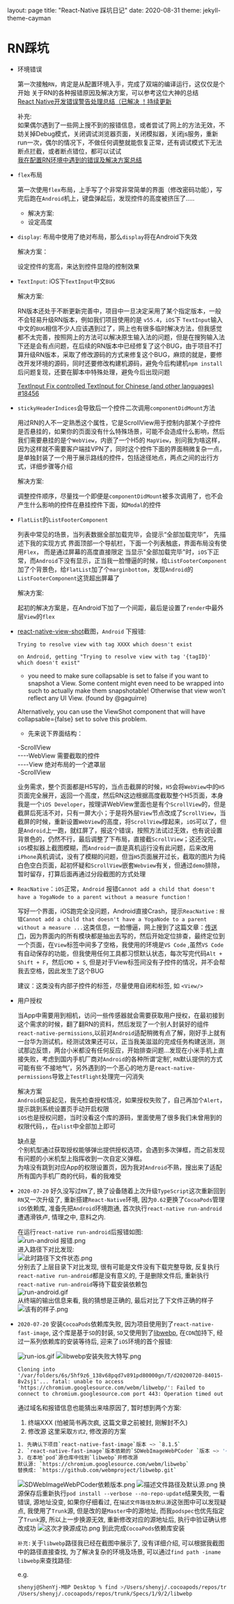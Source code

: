 layout: page
title: "React-Native 踩坑日记"
date: 2020-08-31
theme: jekyll-theme-cayman

# RN踩坑

- 环境错误  

  第一次接触`RN`，肯定是从配置环境入手，完成了双端的编译运行，这仅仅是个开始
关于RN的各种报错原因及解决方案，可以参考这位大神的总结  
[React Native开发错误警告处理总结（已解决 ！持续更新](https://www.jianshu.com/p/98c8f2a970eb)  

  补充:  
如果偶尔遇到了一些网上搜不到的报错信息，或者尝试了网上的方法无效，不妨关掉Debug模式，关闭调试浏览器页面，关闭模拟器，关闭js服务，重新run一次，偶尔的情况下，不做任何调整就能恢复正常，还有调试模式下无法断点拦截，或者断点错位，都可以试试  
[我在配置RN环境中遇到的错误及解决方案总结](https://www.jianshu.com/p/9486226eefcc)

- `flex`布局  

  第一次使用`flex`布局，上手写了个非常非常简单的界面（修改密码功能），写完后跑在`Android`机上，键盘弹起后，发现控件的高度被挤压了.....  
  - 解决方案:  
  - 设定高度  

- `display`: 布局中使用了绝对布局，那么`display`将在Android下失效  

  解决方案：

  设定控件的宽高，来达到控件显隐的控制效果

- `TextInput`: iOS下`TextInput`中文`BUG`

  解决方案:

  RN版本还处于不断更新完善中，项目中一旦决定采用了某个指定版本，一般不会轻易升级RN版本，例如我们项目使用的是 `v55.4`，`iOS`下 `TextInput`输入中文的`BUG`相信不少人应该遇到过了，网上也有很多临时解决方法，但我感觉都不太完善，按照网上的方法可以解决原生输入法的问题，但是在搜狗输入法下还是会有点问题，在后续的RN版本中已经修复了这个BUG，由于项目不打算升级RN版本，采取了修改源码的方式来修复这个BUG，麻烦的就是，要修改开发环境的源码，同时还要修改构建机源码，避免今后构建机```npm install```后问题复现，还要在脚本中特殊处理，避免今后出现问题

  [TextInput Fix controlled TextInput for Chinese (and other languages) #18456](https://github.com/facebook/react-native/pull/18456/files#diff-8eb50d68d87e28556c034717cd58a86e)

- `stickyHeaderIndices`会导致后一个控件二次调用`componentDidMount`方法

  用过RN的人不一定熟悉这个属性，它是ScrollView用于控制内部某个子控件是否悬挂的，如果你的页面没有什么特殊场景，可能不会造成什么影响，然后我们需要悬挂的是个`WebView`，内嵌了一个H5的 `MapView`，别问我为啥这样，因为这样就不需要客户端挂VPN了，同时这个控件下面的界面稍微复杂一点，是单独封装了一个用于展示路线的控件，包括途径地点，两点之间的出行方式，详细步骤等介绍

  解决方案:

  调整控件顺序，尽量找一个即便是`componentDidMount`被多次调用了，也不会产生什么影响的控件在悬挂控件下面，如`Modal`的控件

- `FlatList`的`ListFooterComponent`

  列表中常见的场景，当列表数据全部加载完毕，会提示“全部加载完毕”， 先描述下我的实现方式
界面顶部一个导航栏，下面一个列表触底，界面布局没有使用`Flex`， 而是通过屏幕的高度直接限定
当显示"全部加载完毕"时，`iOS`下正常，而`Android`下没有显示，正当我一脸懵逼的时候，给`ListFooterComponent`加了个背景色，给`FlatList`加了个`marginbottom`，发现`Android`的`ListFooterComponent`这货超出屏幕了

  解决方案:

  起初的解决方案是，在Android下加了一个间距，最后是设置了`render`中最外层`View`的`flex`

- [react-native-view-shot](http://npm.taobao.org/package/react-native-view-shot)截图，`Android` 下报错:

  `Trying to resolve view with tag XXXX which doesn't exist`

  `on Android, getting "Trying to resolve view with tag '{tagID}' which doesn't exist"`

  - you need to make sure collapsable is set to false if you want to snapshot a View. Some content might even need to be wrapped into such <View collapsable={false}> to actually make them snapshotable! Otherwise that view won't reflect any UI View. (found by @gaguirre)

  Alternatively, you can use the ViewShot component that will have collapsable={false} set to solve this problem.

  - 先来说下界面结构：

   -ScrollView  
   ----WebView 需要截取的控件  
   ----View    绝对布局的一个遮罩层  
   -ScrollView

   业务需求，整个页面都是H5写的，当点击截屏的时候，`H5`会将`WebView`中的`H5`页面完全展开，返回一个高度，然后RN这边根据高度截取整个H5页面，本身我是一个`iOS Developer`，按理讲WebView里面也是有个`ScrollView`的，但是截屏后死活不对，只有一屏大小；于是将外层`View`节点改成了`ScrollView`，当截屏的时候，重新设置`WebView`的高度，将`ScrollView`撑起来，`iOS`可以了，但是`Android`上一跑，就红屏了，报这个错误，按照方法试过无效，也有说设置背景色的，仍然不行，最后调整了下布局，直接截`ScrollView`；这还没完，`iOS`模拟器上截图模糊，而`Android`一直是真机运行没有此问题，后来改用`iPhone`真机调试，没有了模糊的问题，但当`H5`页面展开过长，截取的图片为纯白色空白页面，起初怀疑和`ScrollView`嵌套`Webview`有关，但通过`demo`排除，暂时留存，打算后面再通过分段截图的方式处理

- `ReacNative`：`iOS`正常，`Android` 报错`Cannot add a child that doesn't have a YogaNode to a parent without a measure function！`

  写好一个界面，iOS跑完全没问题，Android直接Crash，提示`ReacNative：报错Cannot add a child that doesn't have a YogaNode to a parent without a measure ...`这类信息，一脸懵逼，网上搜到了这篇文章：[传送门](https://blog.csdn.net/qq_32312317/article/details/80769453)，因为界面内的所有模块都是抽出去写的，然后开始定位排查，最终定位到一个页面，在`View`标签中间多了空格，我使用的环境是`VS Code` ,虽然`VS Code`有自动保存的功能，但我使用任何工具都习惯默认状态，每次写完代码`Alt + Shift + F`，然后`CMD + S`, 但是对于View标签间没有子控件的情况，并不会帮我去空格，因此发生了这个BUG

  建议：这类没有内部子控件的标签，尽量使用自闭和标签, 如 ``` <View/> ```

- 用户授权

  当App中需要用到相机，访问一些传感器就会需要获取用户授权，在最初接到这个需求的时候，翻了翻RN的资料，然后发现了一个别人封装好的组件`react-native-permissions`,以前对`Android`适配稍微有点了解，刚好手上就有一台华为测试机，经测试效果还可以，正当我美滋滋的完成任务构建送测，测试那边反馈，两台小米都没有任何反应，开始排查问题...发现在小米手机上直接失败，考虑到国内手机厂商对`Android`的各种所谓‘定制’, `RN`默认提供的方式可能有些‘不接地气’，另外遇到的一个恶心的地方是`react-native-permissions`导致上`TestFlight`处理完一闪消失

  解决方案  
  `Android`稳妥起见，我先检查授权情况，如果授权失败了，自己再加个`Alert`，提示跳到系统设置页手动开启权限  
  `iOS`也是授权问题，当时没看这个库的源码，里面使用了很多我们未曾用到的权限代码，，在`plist`中全部加上即可

  缺点是  
  个别机型通过获取授权能够弹出提供授权选项，会遇到多次弹框，而之前发现有问题的小米机型上指挥收到一次自定义弹框。  
  为啥没有跳到对应App的权限设置页，因为我对`Android`不熟，搜出来了适配所有国内手机厂商的代码，看的我难受

- `2020-07-20` 好久没写过`RN`了, 换了设备随着上次升级`TypeScript`这次重新回到`RN`又一次升级了, 重新搭建`React-Native`环境,  因为`0.62`更换了`CocoaPods`管理`iOS`依赖库, 准备先把`Android`环境跑通, 首次执行`react-native run-android`遭遇滑铁卢, 情理之中, 意料之内.  

  在运行`react-native run-android`后报错如图:  
  ![run-android 报错.png](https://github.com/ShenYj/ShenYj.github.io/blob/master/markdowns/React-Native/踩坑日记/assets/run-android%20报错.png?raw=true)  
  进入路径下对比发现:  
  ![此时路径下文件状态.png](https://github.com/ShenYj/ShenYj.github.io/blob/master/markdowns/React-Native/踩坑日记/assets/此时路径下文件状态.png?raw=true)  
  分别去了上层目录下对比发现, 很有可能是文件没有下载完整导致, 反复执行`react-native run-android`都是没有意义的, 于是删除文件后, 重新执行`react-native run-android`等待下载安装依赖包  
  ![run-android.gif](https://github.com/ShenYj/ShenYj.github.io/blob/master/markdowns/React-Native/踩坑日记/assets/run-android.gif?raw=true)  
  从终端的输出信息来看, 我的猜想是正确的, 最后对比了下文件正确的样子  
  ![该有的样子.png](https://github.com/ShenYj/ShenYj.github.io/blob/master/markdowns/React-Native/踩坑日记/assets/该有的样子.png?raw=true)

- `2020-07-20` 安装`CocoaPods`依赖库失败, 因为项目使用到了`react-native-fast-image`, 这个库是基于`SD`的封装, `SD`又使用到了[libwebp](https://github.com/webmproject/libwebp), 在`CDN`加持下, 经过一系列依赖库的安装等待后, 迎来了`iOS`环境的首个报错:  

  ![run-ios.gif](https://github.com/ShenYj/ShenYj.github.io/blob/master/markdowns/React-Native/踩坑日记/assets/run-ios.gif)
  ![libwebp安装失败大特写.png](https://github.com/ShenYj/ShenYj.github.io/blob/master/markdowns/React-Native/踩坑日记/assets/libwebp安装失败大特写.png?raw=true)

  `Cloning into '/var/folders/6s/5hf9z6_138v68pqd7v891pd80000gn/T/d20200720-84015-8v2sj1'...
fatal: unable to access 'https://chromium.googlesource.com/webm/libwebp/': Failed to connect to chromium.googlesource.com port 443: Operation timed out`  

  通过域名和报错信息也能猜出来啥原因了, 暂时想到两个方案:
  1. 终端XXX (怕被简书再次疯, 这篇文章之前被封, 刚解封不久)  
  2. 修改源
  这里采取`方式2`, 修改源的方案

  ```bash
  1. 先确认下项目`react-native-fast-image`版本 ~> `8.1.5`  
  2. `react-native-fast-image`版本依赖的`SDWebImageWebPCoder `版本 ~> '~> 0.6.1'  
  3. 在本地`pod`源仓库中找到`libwebp`并修改源  
  默认源: `https://chromium.googlesource.com/webm/libwebp`  
  替换成: `https://github.com/webmproject/libwebp.git`  
   ```  

  ![SDWebImageWebPCoder依赖版本.png](https://github.com/ShenYj/ShenYj.github.io/blob/master/markdowns/React-Native/踩坑日记/assets/SDWebImageWebPCoder依赖版本.png?raw=true)
  ![描述文件路径及默认源.png](https://github.com/ShenYj/ShenYj.github.io/blob/master/markdowns/React-Native/踩坑日记/assets/描述文件路径及默认源.png?raw=true)
  换源保存后重新执行`pod install --verbose --no-repo-update`结果失败, 一看错误, 源地址没变, 如果你仔细看过, 在`描述文件路径及默认源`这张图中可以发现疑点, 我使用了`Trunk`源, 但是改的是`Master`中的源地址, 而我`podspec`也优先指定了`Trunk`源, 所以上一步换源无效, 重新修改对应的源地址后, 执行中验证确认修改成功
  ![这次才换源成功.png](https://github.com/ShenYj/ShenYj.github.io/blob/master/markdowns/React-Native/踩坑日记/assets/这次才换源成功.png?raw=true)
  到此完成`CocoaPods`依赖库安装
  
  `补充:`关于`libwebp`路径我已经在截图中展示了, 没有详细介绍, 可以根据我截图中的路径直接查找, 为了解决复杂的环境及场景, 可以通过`find path -iname libwebp`来查找路径:  
  
  e.g.

  ```bash
  shenyj@ShenYj-MBP Desktop % find >/Users/shenyj/.cocoapods/repos/trunk -iname libwebp  
  /Users/shenyj/.cocoapods/repos/trunk/Specs/1/9/2/libwebp
  ```
